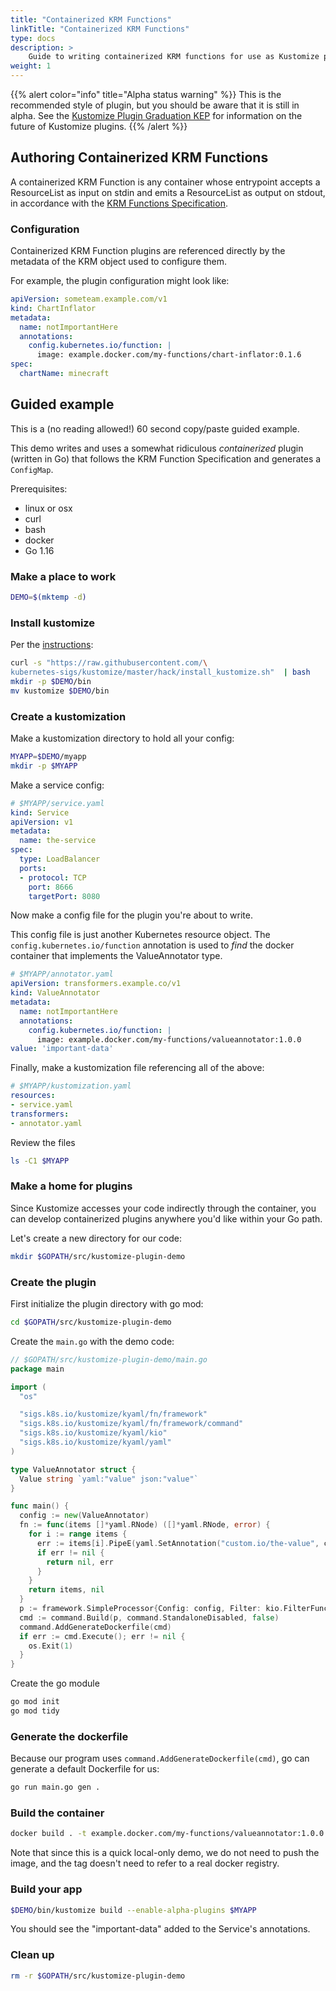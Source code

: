 ```yaml
---
title: "Containerized KRM Functions"
linkTitle: "Containerized KRM Functions"
type: docs
description: >
    Guide to writing containerized KRM functions for use as Kustomize plugins 
weight: 1
---
```


{{% alert color="info" title="Alpha status warning" %}}
This is the recommended style of plugin, but you should be aware that it is still in alpha.
See the [Kustomize Plugin Graduation KEP](https://github.com/kubernetes/enhancements/issues/2953) for information on the future of Kustomize plugins.
{{% /alert %}}


## Authoring Containerized KRM Functions

[KRM Functions Specification]: https://github.com/kubernetes-sigs/kustomize/blob/master/cmd/config/docs/api-conventions/functions-spec.md

A containerized KRM Function is any container whose entrypoint accepts a ResourceList as input on stdin and emits a ResourceList as output on stdout, in accordance with the [KRM Functions Specification].

### Configuration

Containerized KRM Function plugins are referenced directly by the metadata of the KRM object used to configure them. 

For example, the plugin configuration might look like:

```yaml
apiVersion: someteam.example.com/v1
kind: ChartInflator
metadata:
  name: notImportantHere
  annotations:
    config.kubernetes.io/function: |
      image: example.docker.com/my-functions/chart-inflator:0.1.6
spec:
  chartName: minecraft
```

## Guided example

This is a (no reading allowed!) 60 second copy/paste guided
example.

This demo writes and uses a somewhat ridiculous
_containerized_ plugin (written in Go) that follows the KRM Function Specification and generates a
`ConfigMap`.

Prerequisites:

* linux or osx
* curl
* bash
* docker
* Go 1.16

### Make a place to work

```bash
DEMO=$(mktemp -d)
```

### Install kustomize

Per the [instructions](/installation/kustomize/):

```bash
curl -s "https://raw.githubusercontent.com/\
kubernetes-sigs/kustomize/master/hack/install_kustomize.sh"  | bash
mkdir -p $DEMO/bin
mv kustomize $DEMO/bin
```

### Create a kustomization

Make a kustomization directory to
hold all your config:

```bash
MYAPP=$DEMO/myapp
mkdir -p $MYAPP
```

Make a service config:

```yaml
# $MYAPP/service.yaml
kind: Service
apiVersion: v1
metadata:
  name: the-service
spec:
  type: LoadBalancer
  ports:
  - protocol: TCP
    port: 8666
    targetPort: 8080
```

Now make a config file for the plugin
you're about to write.

This config file is just another Kubernetes resource
object.  The `config.kubernetes.io/function` annotation is used to _find_ the docker container that implements the ValueAnnotator type.

```yaml
# $MYAPP/annotator.yaml
apiVersion: transformers.example.co/v1
kind: ValueAnnotator
metadata:
  name: notImportantHere
  annotations:
    config.kubernetes.io/function: |
      image: example.docker.com/my-functions/valueannotator:1.0.0
value: 'important-data'
```

Finally, make a kustomization file
referencing all of the above:

```yaml
# $MYAPP/kustomization.yaml
resources:
- service.yaml
transformers:
- annotator.yaml
```

Review the files

```bash
ls -C1 $MYAPP
```

### Make a home for plugins

Since Kustomize accesses your code indirectly through the container, you can develop containerized plugins anywhere you'd like within your Go path.

Let's create a new directory for our code:

```bash
mkdir $GOPATH/src/kustomize-plugin-demo
```

### Create the plugin

First initialize the plugin directory with go mod:

```bash
cd $GOPATH/src/kustomize-plugin-demo
```

Create the `main.go` with the demo code:

```go
// $GOPATH/src/kustomize-plugin-demo/main.go
package main

import (
  "os"

  "sigs.k8s.io/kustomize/kyaml/fn/framework"
  "sigs.k8s.io/kustomize/kyaml/fn/framework/command"
  "sigs.k8s.io/kustomize/kyaml/kio"
  "sigs.k8s.io/kustomize/kyaml/yaml"
)

type ValueAnnotator struct {
  Value string `yaml:"value" json:"value"`
}

func main() {
  config := new(ValueAnnotator)
  fn := func(items []*yaml.RNode) ([]*yaml.RNode, error) {
    for i := range items {
      err := items[i].PipeE(yaml.SetAnnotation("custom.io/the-value", config.Value))
      if err != nil {
        return nil, err
      }
    }
    return items, nil
  }
  p := framework.SimpleProcessor{Config: config, Filter: kio.FilterFunc(fn)}
  cmd := command.Build(p, command.StandaloneDisabled, false)
  command.AddGenerateDockerfile(cmd)
  if err := cmd.Execute(); err != nil {
    os.Exit(1)
  }
}
```

Create the go module

```bash
go mod init
go mod tidy
```

### Generate the dockerfile

Because our program uses `command.AddGenerateDockerfile(cmd)`, go can generate a default Dockerfile for us:

```bash
go run main.go gen .
```

### Build the container

```bash
docker build . -t example.docker.com/my-functions/valueannotator:1.0.0
```

Note that since this is a quick local-only demo, we do not need to push the image, and the tag doesn't need to refer to a real docker registry.

### Build your app

```bash
$DEMO/bin/kustomize build --enable-alpha-plugins $MYAPP
```

You should see the "important-data" added to the Service's annotations.

### Clean up

```bash
rm -r $GOPATH/src/kustomize-plugin-demo
```
